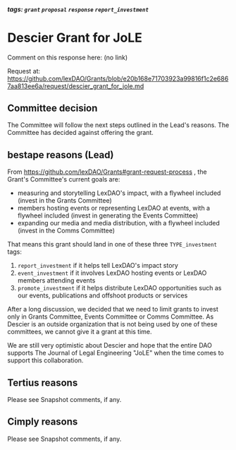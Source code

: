 ##### tags: `grant` `proposal` `response` `report_investment`

# Descier Grant for JoLE

Comment on this response here: (no link)

Request at: https://github.com/lexDAO/Grants/blob/e20b168e71703923a99816f1c2e6867aa813ee6a/request/descier_grant_for_jole.md

## Committee decision

The Committee will follow the next steps outlined in the Lead's reasons. The Committee has decided against offering the grant.

## bestape reasons (Lead)

From https://github.com/lexDAO/Grants#grant-request-process , the Grant's Committee's current goals are:

* measuring and storytelling LexDAO's impact, with a flywheel included (invest in the Grants Committee)
* members hosting events or representing LexDAO at events, with a flywheel included (invest in generating the Events Committee)
* expanding our media and media distribution, with a flywheel included (invest in the Comms Committee)

That means this grant should land in one of these three `TYPE_investment` tags:

1. `report_investment` if it helps tell LexDAO's impact story
2. `event_investment` if it involves LexDAO hosting events or LexDAO members attending events
3. `promote_investment` if it helps distribute LexDAO opportunities such as our events, publications and offshoot products or services

After a long discussion, we decided that we need to limit grants to invest only in Grants Committee, Events Committee or Comms Committee. As Descier is an outside organization that is not being used by one of these committees, we cannot give it a grant at this time.

We are still very optimistic about Descier and hope that the entire DAO supports The Journal of Legal Engineering "JoLE" when the time comes to support this collaboration.

## Tertius reasons

Please see Snapshot comments, if any.

## Cimply reasons

Please see Snapshot comments, if any.
